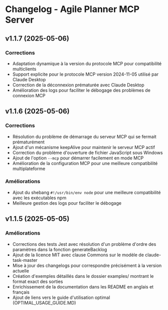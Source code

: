 # Changelog - Agile Planner MCP Server

## v1.1.7 (2025-05-06)

### Corrections
- Adaptation dynamique à la version du protocole MCP pour compatibilité multiclients
- Support explicite pour le protocole MCP version 2024-11-05 utilisé par Claude Desktop
- Correction de la déconnexion prématurée avec Claude Desktop
- Amélioration des logs pour faciliter le débogage des problèmes de connexion MCP

## v1.1.6 (2025-05-06)

### Corrections
- Résolution du problème de démarrage du serveur MCP qui se fermait prématurément
- Ajout d'un mécanisme keepAlive pour maintenir le serveur MCP actif
- Correction du problème d'ouverture de fichier JavaScript sous Windows
- Ajout de l'option `--mcp` pour démarrer facilement en mode MCP
- Amélioration de la configuration MCP pour une meilleure compatibilité multiplateforme

### Améliorations
- Ajout du shebang `#!/usr/bin/env node` pour une meilleure compatibilité avec les exécutables npm
- Meilleure gestion des logs pour faciliter le débogage

## v1.1.5 (2025-05-05)

### Améliorations
- Corrections des tests Jest avec résolution d'un problème d'ordre des paramètres dans la fonction generateBacklog
- Ajout de la licence MIT avec clause Commons sur le modèle de claude-task-master
- Mise à jour des changelogs pour correspondre précisément à la version actuelle
- Création d'exemples détaillés dans le dossier examples/ montrant le format exact des sorties
- Enrichissement de la documentation dans les README en anglais et français
- Ajout de liens vers le guide d'utilisation optimal (OPTIMAL_USAGE_GUIDE.MD)
